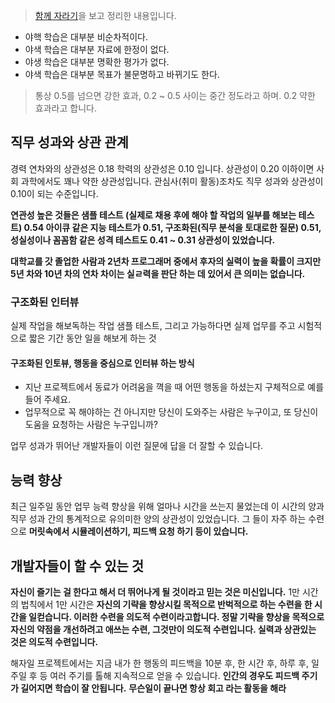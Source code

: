 > [함께 자라기](http://www.yes24.com/Product/goods/67350256)을 보고 정리한 내용입니다.

* 야핵 학습은 대부분 비순차적이다.
* 야색 학습은 대부분 자료에 한정이 없다.
* 야생 학습은 대부분 명확한 평가가 없다.
* 야색 학습은 대부분 목표가 불문명하고 바뀌기도 한다.



> 통상 0.5를 넘으면 강한 효과, 0.2 ~ 0.5 사이는 중간 정도라고 하며. 0.2 약한 효과라고 합니다.


## 직무 성과와 상관 관계 

경력 연차와의 상관성은 0.18 학력의 상관성은 0.10 입니다. 상관성이 0.20 이하이면 사회 과학에서도 꽤나 약한 상관성입니다. 관심사(취미 활동)조차도 직무 성과와 상관성이 0.10이 되는 수준입니다.


**연관성 높은 것들은 샘플 테스트 (실제로 채용 후에 해야 할 작업의 일부를 해보는 테스트) 0.54 아이큐 같은 지능 테스트가 0.51, 구조화된(직무 분석을 토대로한 질문) 0.51, 성실성이나 꼼꼼함 같은 성격 테스트도 0.41 ~ 0.31 상관성이 있었습니다.**

**대학교를 갓 졸업한 사람과 2년차 프로그래머 중에서 후자의 실력이 높을 확률이 크지만 5년 차와 10년 차의 연차 차이는 실ㄹ력을 판단 하는 데 있어서 큰 의미는 없습니다.**


### 구조화된 인터뷰
실제 작업을 해보독하는 작업 샘플 테스트, 그리고 가능하다면 실제 업무를 주고 시험적으로 짧은 기간 동안 일을 해보게 하는 것

#### 구조화된 인토뷰, 행동을 중심으로 인터뷰 하는 방식

* 지난 프로젝트에서 동료가 어려움을 껵을 때 어떤 행동을 하셨는지 구체적으로 예를 들어 주세요.
* 업무적으로 꼭 해야하는 건 아니지만 당신이 도와주는 사람은 누구이고, 또 당신이 도움을 요청하는 사람은 누구입니까? 

업무 성과가 뛰어난 개발자들이 이런 질문에 답을 더 잘할 수 있습니다.



## 능력 향상

최근 일주일 동안 업무 능력 향상을 위해 얼마나 시간을 쓰는지 물었는데 이 시간의 양과 직무 성과 간의 통계적으로 유의미한 양의 상관성이 있었습니다. 그 들이 자주 하는 수련으로 **머릿속에서 시뮬레이션하기, 피드백 요청 하기 등이 있습니다.**


## 개발자들이 할 수 있는 것

**자신이 즐기는 걸 한다고 해서 더 뛰어나게 될 것이라고 믿는 것은 미신입니다.** 1만 시간의 법칙에서 1만 시간은 **자신의 기략을 향상시킬 목적으로 반벅적으로 하는 수련을 한 시간을 일컫습니다. 이러한 수련을 의도적 수련이라고합니다. 정말 기략을 향상을 목적으로 자신의 약점을 개선하려고 애쓰는 수련, 그것만이 의도적 수련입니다. 실력과 상관있는 것은 의도적 수련입니다.**

해자일 프로젝트에서는 지금 내가 한 행동의 피드백을 10분 후, 한 시간 후, 하루 후, 일주일 후 등 여러 주기를 톨해 지속적으로 얻을 수 있습니다. **인간의 경우도 피드백 주기가 길어지면 학습이 잘 안됩니다.** **무슨일이 끝나면 항상 회고 라는 활동을 해라**

